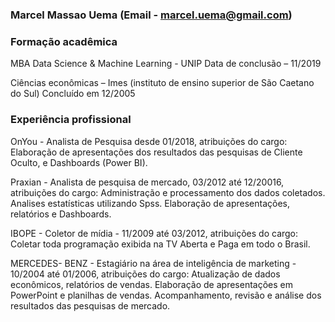 ### Marcel Massao Uema (Email - marcel.uema@gmail.com)
### Formação acadêmica

MBA Data Science & Machine Learning - UNIP
Data de conclusão – 11/2019

Ciências econômicas – Imes (instituto de ensino superior de São Caetano do Sul) 
Concluído em 12/2005
 
### Experiência profissional

OnYou - Analista de Pesquisa desde 01/2018, atribuições do cargo: Elaboração de apresentações dos resultados das pesquisas de Cliente Oculto, e Dashboards (Power BI). 

Praxian - Analista de pesquisa de mercado, 03/2012 até 12/20016, atribuições do cargo: Administração e processamento dos dados coletados. Analises estatísticas utilizando Spss. Elaboração de apresentações, relatórios e Dashboards.

IBOPE - Coletor de mídia - 11/2009 até 03/2012, atribuições do cargo: Coletar toda programação exibida na TV Aberta e Paga em todo o Brasil.

MERCEDES- BENZ - Estagiário na área de inteligência de marketing - 10/2004 até 01/2006, atribuições do cargo: Atualização de dados econômicos, relatórios de vendas. Elaboração de apresentações em PowerPoint e planilhas de vendas.
Acompanhamento, revisão e análise dos resultados das pesquisas de mercado.
